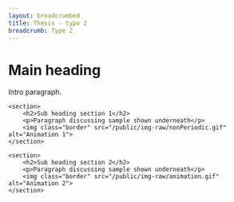```yaml
---
layout: breadcrumbed
title: Thesis - type 2
breadcrumb: Type 2
---
```

<div class="container">
    <h1>Main heading</h1>
    <p>Intro paragraph.</p>

    <section>
        <h2>Sub heading section 1</h2>
        <p>Paragraph discussing sample shown underneath</p>
        <img class="border" src="/public/img-raw/nonPeriodic.gif" alt="Animation 1">
    </section>

    <section>
        <h2>Sub heading section 2</h2>
        <p>Paragraph discussing sample shown underneath</p>
        <img class="border" src="/public/img-raw/animation.gif" alt="Animation 2">
    </section>
</div>

